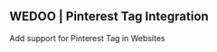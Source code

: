 WEDOO | Pinterest Tag Integration
---------------------------------
Add support for Pinterest Tag in Websites
